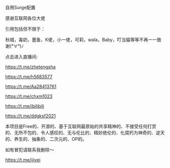 
自用Surge配置

感谢互联网各位大佬

引用包括但不限于：

秋城，毒奶，墨鱼，K佬，小一佬，可莉，wala，Baby，叮当猫等等不再一一致谢(°∀°)ﾉ

点击进入直播间:

https://t.me/zhetengsha

https://t.me/h5683577

https://t.me/Aa28413761

https://t.me/chxm1023

https://t.me/ibilibili

https://t.me/ddgksf2021


本项目是Free的、开源的、基于互联网最原始的共享精神的、不接受任何打赏的、无所不包的、令人感叹的、无与伦比的、精妙绝伦的、化腐朽为神奇的、逆天的、养生的、抽象的、二次元的、OP的。

如有冒犯请联系我删除～


https://t.me/ijivei
